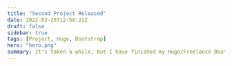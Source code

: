 ```yaml
---
title: "Second Project Released"
date: 2022-02-25T12:58:21Z
draft: false
sidebar: true
tags: [Project, Hugo, Bootstrap]
hero: "hero.png"
summary: It's taken a while, but I have finished my Hugo/Freelance Bootstrap Theme
---
```

